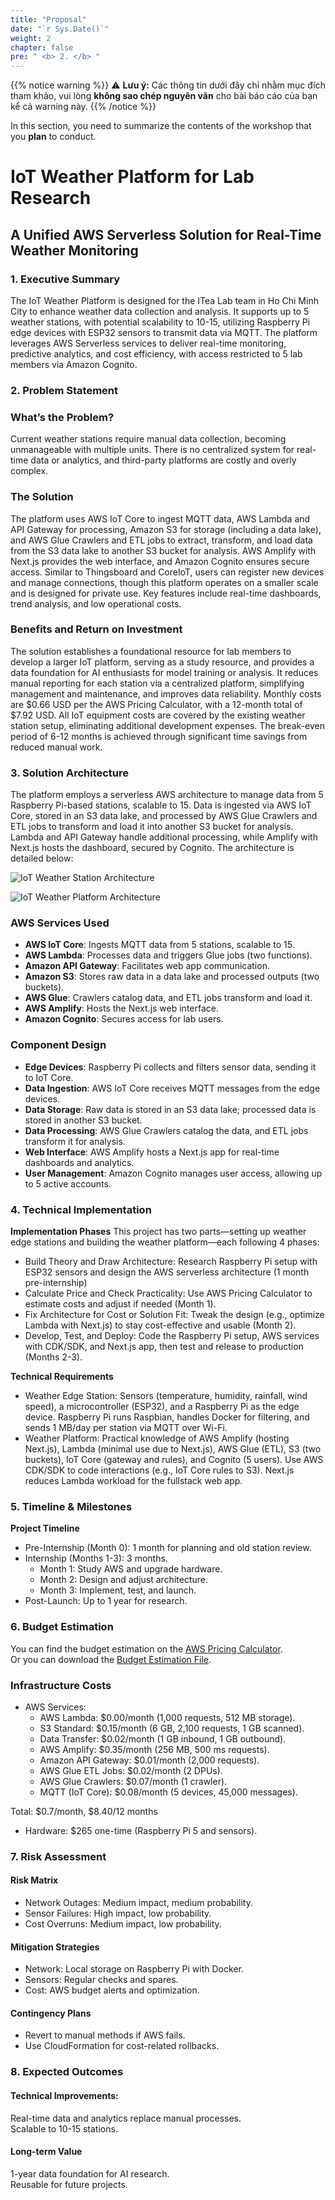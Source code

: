 ```yaml
---
title: "Proposal"
date: "`r Sys.Date()`"
weight: 2
chapter: false
pre: " <b> 2. </b> "
---
```

{{% notice warning %}}
⚠️ **Lưu ý:** Các thông tin dưới đây chỉ nhằm mục đích tham khảo, vui lòng **không sao chép nguyên văn** cho bài báo cáo của bạn kể cả warning này.
{{% /notice %}}

In this section, you need to summarize the contents of the workshop that you **plan** to conduct.

# IoT Weather Platform for Lab Research
## A Unified AWS Serverless Solution for Real-Time Weather Monitoring

### 1. Executive Summary
The IoT Weather Platform is designed for the ITea Lab team in Ho Chi Minh City to enhance weather data collection and analysis. It supports up to 5 weather stations, with potential scalability to 10-15, utilizing Raspberry Pi edge devices with ESP32 sensors to transmit data via MQTT. The platform leverages AWS Serverless services to deliver real-time monitoring, predictive analytics, and cost efficiency, with access restricted to 5 lab members via Amazon Cognito.

### 2. Problem Statement
### What’s the Problem?
Current weather stations require manual data collection, becoming unmanageable with multiple units. There is no centralized system for real-time data or analytics, and third-party platforms are costly and overly complex.

### The Solution
The platform uses AWS IoT Core to ingest MQTT data, AWS Lambda and API Gateway for processing, Amazon S3 for storage (including a data lake), and AWS Glue Crawlers and ETL jobs to extract, transform, and load data from the S3 data lake to another S3 bucket for analysis. AWS Amplify with Next.js provides the web interface, and Amazon Cognito ensures secure access. Similar to Thingsboard and CoreIoT, users can register new devices and manage connections, though this platform operates on a smaller scale and is designed for private use. Key features include real-time dashboards, trend analysis, and low operational costs.

### Benefits and Return on Investment
The solution establishes a foundational resource for lab members to develop a larger IoT platform, serving as a study resource, and provides a data foundation for AI enthusiasts for model training or analysis. It reduces manual reporting for each station via a centralized platform, simplifying management and maintenance, and improves data reliability. Monthly costs are $0.66 USD per the AWS Pricing Calculator, with a 12-month total of $7.92 USD. All IoT equipment costs are covered by the existing weather station setup, eliminating additional development expenses. The break-even period of 6-12 months is achieved through significant time savings from reduced manual work.

### 3. Solution Architecture
The platform employs a serverless AWS architecture to manage data from 5 Raspberry Pi-based stations, scalable to 15. Data is ingested via AWS IoT Core, stored in an S3 data lake, and processed by AWS Glue Crawlers and ETL jobs to transform and load it into another S3 bucket for analysis. Lambda and API Gateway handle additional processing, while Amplify with Next.js hosts the dashboard, secured by Cognito. The architecture is detailed below:

![IoT Weather Station Architecture](/images/2-Proposal/edge_architecture.jpeg)

![IoT Weather Platform Architecture](/images/2-Proposal/platform_architecture.jpeg)

### AWS Services Used
- **AWS IoT Core**: Ingests MQTT data from 5 stations, scalable to 15.
- **AWS Lambda**: Processes data and triggers Glue jobs (two functions).
- **Amazon API Gateway**: Facilitates web app communication.
- **Amazon S3**: Stores raw data in a data lake and processed outputs (two buckets).
- **AWS Glue**: Crawlers catalog data, and ETL jobs transform and load it.
- **AWS Amplify**: Hosts the Next.js web interface.
- **Amazon Cognito**: Secures access for lab users.

### Component Design
- **Edge Devices**: Raspberry Pi collects and filters sensor data, sending it to IoT Core.
- **Data Ingestion**: AWS IoT Core receives MQTT messages from the edge devices.
- **Data Storage**: Raw data is stored in an S3 data lake; processed data is stored in another S3 bucket.
- **Data Processing**: AWS Glue Crawlers catalog the data, and ETL jobs transform it for analysis.
- **Web Interface**: AWS Amplify hosts a Next.js app for real-time dashboards and analytics.
- **User Management**: Amazon Cognito manages user access, allowing up to 5 active accounts.

### 4. Technical Implementation
**Implementation Phases**
This project has two parts—setting up weather edge stations and building the weather platform—each following 4 phases:
- Build Theory and Draw Architecture: Research Raspberry Pi setup with ESP32 sensors and design the AWS serverless architecture (1 month pre-internship)
- Calculate Price and Check Practicality: Use AWS Pricing Calculator to estimate costs and adjust if needed (Month 1).
- Fix Architecture for Cost or Solution Fit: Tweak the design (e.g., optimize Lambda with Next.js) to stay cost-effective and usable (Month 2).
- Develop, Test, and Deploy: Code the Raspberry Pi setup, AWS services with CDK/SDK, and Next.js app, then test and release to production (Months 2-3).

**Technical Requirements**
- Weather Edge Station: Sensors (temperature, humidity, rainfall, wind speed), a microcontroller (ESP32), and a Raspberry Pi as the edge device. Raspberry Pi runs Raspbian, handles Docker for filtering, and sends 1 MB/day per station via MQTT over Wi-Fi.
- Weather Platform: Practical knowledge of AWS Amplify (hosting Next.js), Lambda (minimal use due to Next.js), AWS Glue (ETL), S3 (two buckets), IoT Core (gateway and rules), and Cognito (5 users). Use AWS CDK/SDK to code interactions (e.g., IoT Core rules to S3). Next.js reduces Lambda workload for the fullstack web app.

### 5. Timeline & Milestones
**Project Timeline**
- Pre-Internship (Month 0): 1 month for planning and old station review.
- Internship (Months 1-3): 3 months.
    - Month 1: Study AWS and upgrade hardware.
    - Month 2: Design and adjust architecture.
    - Month 3: Implement, test, and launch.
- Post-Launch: Up to 1 year for research.

### 6. Budget Estimation
You can find the budget estimation on the [AWS Pricing Calculator](https://calculator.aws/#/estimate?id=621f38b12a1ef026842ba2ddfe46ff936ed4ab01).  
Or you can download the [Budget Estimation File](../attachments/budget_estimation.pdf).

### Infrastructure Costs
- AWS Services:
    - AWS Lambda: $0.00/month (1,000 requests, 512 MB storage).
    - S3 Standard: $0.15/month (6 GB, 2,100 requests, 1 GB scanned).
    - Data Transfer: $0.02/month (1 GB inbound, 1 GB outbound).
    - AWS Amplify: $0.35/month (256 MB, 500 ms requests).
    - Amazon API Gateway: $0.01/month (2,000 requests).
    - AWS Glue ETL Jobs: $0.02/month (2 DPUs).
    - AWS Glue Crawlers: $0.07/month (1 crawler).
    - MQTT (IoT Core): $0.08/month (5 devices, 45,000 messages).

Total: $0.7/month, $8.40/12 months

- Hardware: $265 one-time (Raspberry Pi 5 and sensors).

### 7. Risk Assessment
#### Risk Matrix
- Network Outages: Medium impact, medium probability.
- Sensor Failures: High impact, low probability.
- Cost Overruns: Medium impact, low probability.

#### Mitigation Strategies
- Network: Local storage on Raspberry Pi with Docker.
- Sensors: Regular checks and spares.
- Cost: AWS budget alerts and optimization.

#### Contingency Plans
- Revert to manual methods if AWS fails.
- Use CloudFormation for cost-related rollbacks.

### 8. Expected Outcomes
#### Technical Improvements: 
Real-time data and analytics replace manual processes.  
Scalable to 10-15 stations.
#### Long-term Value
1-year data foundation for AI research.  
Reusable for future projects.